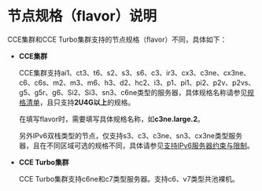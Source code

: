 # 节点规格（flavor）说明<a name="cce_02_0368"></a>

CCE集群和CCE Turbo集群支持的节点规格（flavor）不同，具体如下：

-   **CCE集群**

    CCE集群支持ai1、ct3、t6、s2、s3、s6、c3、ir3、cx3、c3ne、cx3ne、c6、c6s、m2、m3、m6、h3、d2、hc2、i3、p1、pi1、pi2、p2v、p2vs、g5、g5r、g6、Si2、Si3、sn3、c6ne类型的服务器，具体规格名称请参见[规格清单](https://support.huaweicloud.com/productdesc-ecs/zh-cn_topic_0159822360.html)，且只支持**2U4G以上**的规格。

    在填写flavor时，需要填写具体规格名称，如**c3ne.large.2**。

    另外IPv6双栈类型的节点，仅支持s3、c3、c3ne、sn3、cx3ne类型服务器，且在不同区域可选的规格不同，具体请参见[支持IPv6服务器约束与限制](https://support.huaweicloud.com/usermanual-ecs/ecs_03_0508.html#section1)。

-   **CCE Turbo集群**

    CCE Turbo集群支持c6ne和c7类型服务器。支持c6、v7类型共池裸机。


